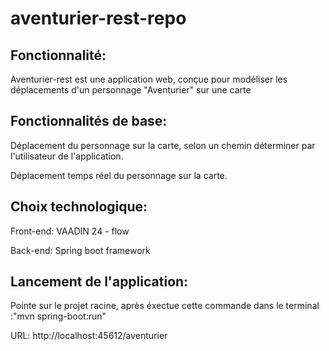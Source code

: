 # aventurier-rest-repo

## Fonctionnalité: 

Aventurier-rest est une application web, conçue pour modéliser les déplacements d'un personnage "Aventurier" sur une carte

## Fonctionnalités de base: 
Déplacement du personnage sur la carte, selon un chemin déterminer par l'utilisateur de l'application.

Déplacement temps réel du personnage sur la carte.

## Choix technologique: 

Front-end: VAADIN 24 - flow

Back-end: Spring boot framework

## Lancement de l'application:

Pointe sur le projet racine, après éxectue cette commande dans le terminal :"mvn spring-boot:run"

URL: http://localhost:45612/aventurier

